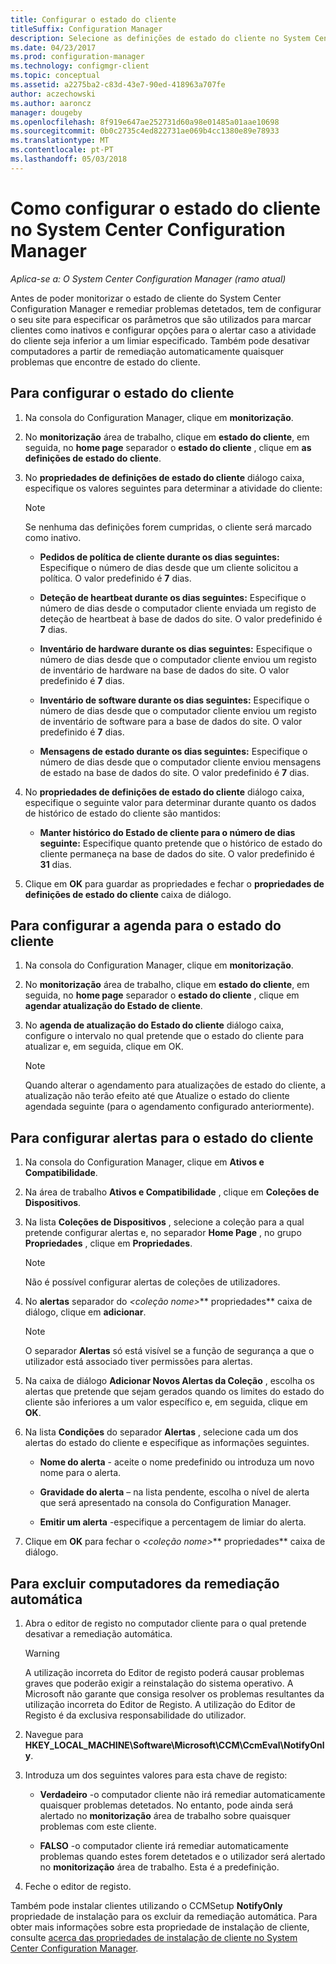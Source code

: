 ```yaml
---
title: Configurar o estado do cliente
titleSuffix: Configuration Manager
description: Selecione as definições de estado do cliente no System Center Configuration Manager.
ms.date: 04/23/2017
ms.prod: configuration-manager
ms.technology: configmgr-client
ms.topic: conceptual
ms.assetid: a2275ba2-c83d-43e7-90ed-418963a707fe
author: aczechowski
ms.author: aaroncz
manager: dougeby
ms.openlocfilehash: 8f919e647ae252731d60a98e01485a01aae10698
ms.sourcegitcommit: 0b0c2735c4ed822731ae069b4cc1380e89e78933
ms.translationtype: MT
ms.contentlocale: pt-PT
ms.lasthandoff: 05/03/2018
---
```

# <a name="how-to-configure-client-status-in-system-center-configuration-manager"></a>Como configurar o estado do cliente no System Center Configuration Manager

*Aplica-se a: O System Center Configuration Manager (ramo atual)*

Antes de poder monitorizar o estado de cliente do System Center Configuration Manager e remediar problemas detetados, tem de configurar o seu site para especificar os parâmetros que são utilizados para marcar clientes como inativos e configurar opções para o alertar caso a atividade do cliente seja inferior a um limiar especificado. Também pode desativar computadores a partir de remediação automaticamente quaisquer problemas que encontre de estado do cliente.  

##  <a name="BKMK_1"></a> Para configurar o estado do cliente  

1.  Na consola do Configuration Manager, clique em **monitorização**.  

2.  No **monitorização** área de trabalho, clique em **estado do cliente**, em seguida, no **home page** separador o **estado do cliente** , clique em **as definições de estado do cliente**.  

3.  No **propriedades de definições de estado do cliente** diálogo caixa, especifique os valores seguintes para determinar a atividade do cliente:  

    > [!NOTE]  
    >  Se nenhuma das definições forem cumpridas, o cliente será marcado como inativo.  

    -   **Pedidos de política de cliente durante os dias seguintes:** Especifique o número de dias desde que um cliente solicitou a política. O valor predefinido é **7** dias.  

    -   **Deteção de heartbeat durante os dias seguintes:** Especifique o número de dias desde o computador cliente enviada um registo de deteção de heartbeat à base de dados do site. O valor predefinido é **7** dias.  

    -   **Inventário de hardware durante os dias seguintes:** Especifique o número de dias desde que o computador cliente enviou um registo de inventário de hardware na base de dados do site. O valor predefinido é **7** dias.  

    -   **Inventário de software durante os dias seguintes:** Especifique o número de dias desde que o computador cliente enviou um registo de inventário de software para a base de dados do site. O valor predefinido é **7** dias.  

    -   **Mensagens de estado durante os dias seguintes:** Especifique o número de dias desde que o computador cliente enviou mensagens de estado na base de dados do site. O valor predefinido é **7** dias.  

4.  No **propriedades de definições de estado do cliente** diálogo caixa, especifique o seguinte valor para determinar durante quanto os dados de histórico de estado do cliente são mantidos:  

    -   **Manter histórico do Estado de cliente para o número de dias seguinte:** Especifique quanto pretende que o histórico de estado do cliente permaneça na base de dados do site. O valor predefinido é **31** dias.  

5.  Clique em **OK** para guardar as propriedades e fechar o **propriedades de definições de estado do cliente** caixa de diálogo.  

##  <a name="BKMK_Schedule"></a> Para configurar a agenda para o estado do cliente  

1.  Na consola do Configuration Manager, clique em **monitorização**.  

2.  No **monitorização** área de trabalho, clique em **estado do cliente**, em seguida, no **home page** separador o **estado do cliente** , clique em **agendar atualização do Estado de cliente**.  

3.  No **agenda de atualização do Estado do cliente** diálogo caixa, configure o intervalo no qual pretende que o estado do cliente para atualizar e, em seguida, clique em OK.  

    > [!NOTE]  
    >  Quando alterar o agendamento para atualizações de estado do cliente, a atualização não terão efeito até que Atualize o estado do cliente agendada seguinte (para o agendamento configurado anteriormente).  

##  <a name="BKMK_2"></a> Para configurar alertas para o estado do cliente  

1.  Na consola do Configuration Manager, clique em **Ativos e Compatibilidade**.  

2.  Na área de trabalho **Ativos e Compatibilidade** , clique em **Coleções de Dispositivos**.  

3.  Na lista **Coleções de Dispositivos** , selecione a coleção para a qual pretende configurar alertas e, no separador **Home Page** , no grupo **Propriedades** , clique em **Propriedades**.  

    > [!NOTE]  
    >  Não é possível configurar alertas de coleções de utilizadores.  

4.  No **alertas** separador do  *&lt;coleção nome\>*** propriedades** caixa de diálogo, clique em **adicionar**.  

    > [!NOTE]  
    >  O separador **Alertas** só está visível se a função de segurança a que o utilizador está associado tiver permissões para alertas.  

5.  Na caixa de diálogo **Adicionar Novos Alertas da Coleção** , escolha os alertas que pretende que sejam gerados quando os limites do estado do cliente são inferiores a um valor específico e, em seguida, clique em **OK**.  

6.  Na lista **Condições** do separador **Alertas** , selecione cada um dos alertas do estado do cliente e especifique as informações seguintes.  

    -   **Nome do alerta** - aceite o nome predefinido ou introduza um novo nome para o alerta.  

    -   **Gravidade do alerta** – na lista pendente, escolha o nível de alerta que será apresentado na consola do Configuration Manager.  

    -   **Emitir um alerta** -especifique a percentagem de limiar do alerta.  

7.  Clique em **OK** para fechar o  *&lt;coleção nome\>*** propriedades** caixa de diálogo.  

##  <a name="BKMK_3"></a> Para excluir computadores da remediação automática  

1.  Abra o editor de registo no computador cliente para o qual pretende desativar a remediação automática.  

    > [!WARNING]  
    >  A utilização incorreta do Editor de registo poderá causar problemas graves que poderão exigir a reinstalação do sistema operativo. A Microsoft não garante que consiga resolver os problemas resultantes da utilização incorreta do Editor de Registo. A utilização do Editor de Registo é da exclusiva responsabilidade do utilizador.  

2.  Navegue para **HKEY_LOCAL_MACHINE\Software\Microsoft\CCM\CcmEval\NotifyOnly**.  

3.  Introduza um dos seguintes valores para esta chave de registo:  

    -   **Verdadeiro** -o computador cliente não irá remediar automaticamente quaisquer problemas detetados. No entanto, pode ainda será alertado no **monitorização** área de trabalho sobre quaisquer problemas com este cliente.  

    -   **FALSO** -o computador cliente irá remediar automaticamente problemas quando estes forem detetados e o utilizador será alertado no **monitorização** área de trabalho. Esta é a predefinição.  

4.  Feche o editor de registo.  

 Também pode instalar clientes utilizando o CCMSetup **NotifyOnly** propriedade de instalação para os excluir da remediação automática. Para obter mais informações sobre esta propriedade de instalação de cliente, consulte [acerca das propriedades de instalação de cliente no System Center Configuration Manager](../../../core/clients/deploy/about-client-installation-properties.md).  

